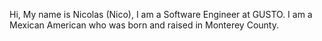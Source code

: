 Hi, My name is Nicolas (Nico), I am a Software Engineer at GUSTO. I am a Mexican American who was born and raised in Monterey County.

